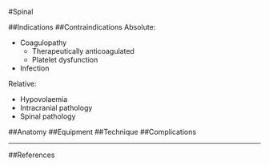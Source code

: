 #Spinal

##Indications
##Contraindications
Absolute:
* Coagulopathy
	* Therapeutically anticoagulated
	* Platelet dysfunction
* Infection

Relative:
* Hypovolaemia
* Intracranial pathology
* Spinal pathology


##Anatomy
##Equipment
##Technique
##Complications

---
##References